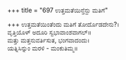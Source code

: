 +++
title = "697 ಉತ್ತಮತೆಯಿನ್ತೆನ್ದು ಮತಿಗೆ"

+++
ಉತ್ತಮತೆಯಿಂತೆಂದು ಮತಿಗೆ ತೋರ್ದೊಡದೇನು?।  
ವೃತ್ತಿಯೊಳ್ ಅದೂರಿ ಸ್ವಭಾವಾಂಶವಾಗಲ್॥  
ಮತ್ತು ಮತ್ತನುವರ್ತಿಸುತ, ಭಂಗವಾದಂದು।  
ಯತ್ನಿಸಿನ್ನುಂ ಮರಳಿ - ಮಂಕುತಿಮ್ಮ॥  
